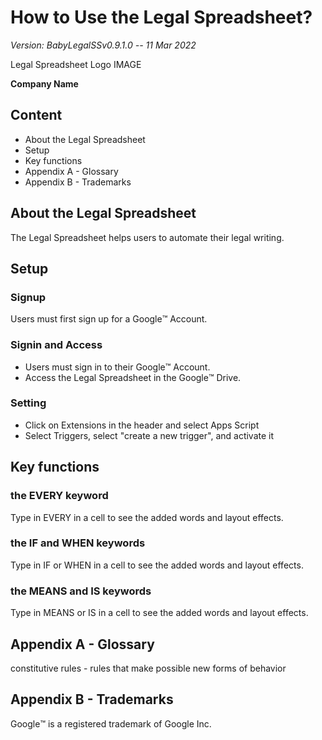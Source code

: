 

# How to Use the Legal Spreadsheet?

*Version: BabyLegalSSv0.9.1.0 -- 11 Mar 2022*

Legal Spreadsheet Logo IMAGE

**Company Name**

## Content

* About the Legal Spreadsheet
* Setup
* Key functions
* Appendix A - Glossary
* Appendix B - Trademarks

## About the Legal Spreadsheet

The Legal Spreadsheet helps users to automate their legal writing.

## Setup

### Signup

Users must first sign up for a Google:tm: Account.

### Signin and Access

* Users must sign in to their Google:tm: Account.
* Access the Legal Spreadsheet in the Google:tm: Drive.

### Setting

* Click on Extensions in the header and select Apps Script
* Select Triggers, select "create a new trigger", and activate it

## Key functions

### the EVERY keyword

Type in EVERY in a cell to see the added words and layout effects.

### the IF and WHEN keywords

Type in IF or WHEN in a cell to see the added words and layout effects.

### the MEANS and IS keywords

Type in MEANS or IS in a cell to see the added words and layout effects.

## Appendix A - Glossary

constitutive rules - rules that make possible new forms of behavior

## Appendix B - Trademarks

Google:tm: is a registered trademark of Google Inc.
